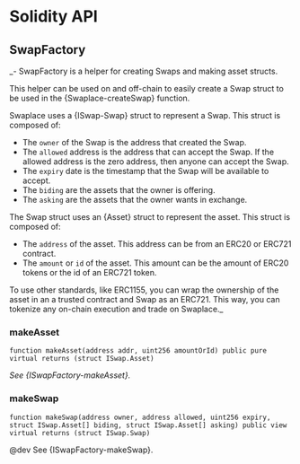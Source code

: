# Solidity API

## SwapFactory

_- SwapFactory is a helper for creating Swaps and making asset structs.

This helper can be used on and off-chain to easily create a Swap struct to be
used in the {Swaplace-createSwap} function.

Swaplace uses a {ISwap-Swap} struct to represent a Swap. This struct is
composed of:

- The `owner` of the Swap is the address that created the Swap.
- The `allowed` address is the address that can accept the Swap. If the allowed
  address is the zero address, then anyone can accept the Swap.
- The `expiry` date is the timestamp that the Swap will be available to accept.
- The `biding` are the assets that the owner is offering.
- The `asking` are the assets that the owner wants in exchange.

The Swap struct uses an {Asset} struct to represent the asset. This struct is
composed of:

- The `address` of the asset. This address can be from an ERC20 or ERC721 contract.
- The `amount` or `id` of the asset. This amount can be the amount of ERC20 tokens
 or the id of an ERC721 token.

To use other standards, like ERC1155, you can wrap the ownership of the asset
in an a trusted contract and Swap as an ERC721. This way, you can tokenize any
on-chain execution and trade on Swaplace._

### makeAsset

```solidity
function makeAsset(address addr, uint256 amountOrId) public pure virtual returns (struct ISwap.Asset)
```

_See {ISwapFactory-makeAsset}._

### makeSwap

```solidity
function makeSwap(address owner, address allowed, uint256 expiry, struct ISwap.Asset[] biding, struct ISwap.Asset[] asking) public view virtual returns (struct ISwap.Swap)
```

@dev See {ISwapFactory-makeSwap}.

